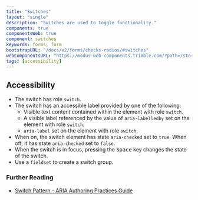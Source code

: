 ```yaml
---
title: "Switches"
layout: "single"
description: "Switches are used to toggle functionality."
components: true
componentsWeb: true
component: switches
keywords: forms, form
bootstrapURL: "/docs/v2/forms/checks-radios/#switches"
webComponentsURL: "https://modus-web-components.trimble.com/?path=/story/user-inputs-switch--default"
tags: [accessibility]
---
```


## Accessibility

- The switch has role `switch`.
- The switch has an accessible label provided by one of the following:
  - Visible text content contained within the element with role `switch`.
  - A visible label referenced by the value of `aria-labelledby` set on the element with role `switch`.
  - `aria-label` set on the element with role `switch`.
- When on, the switch element has state `aria-checked` set to `true`. When off, it has state `aria-checked` set to `false`.
- When the switch is in focus, pressing the <kbd>Space</kbd> key changes the state of the switch.
- Use a `fieldset` to create a switch group.

### Further Reading

- [Switch Pattern - ARIA Authoring Practices Guide](https://www.w3.org/WAI/ARIA/apg/patterns/switch/)
